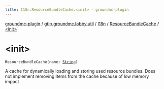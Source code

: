 ```yaml
---
title: I18n.ResourceBundleCache.<init> - groundmc-plugin
---
```


[groundmc-plugin](../../../index.html) / [gtlp.groundmc.lobby.util](../../index.html) / [I18n](../index.html) / [ResourceBundleCache](index.html) / [&lt;init&gt;](.)

# &lt;init&gt;

`ResourceBundleCache(name: `[`String`](https://kotlinlang.org/api/latest/jvm/stdlib/kotlin/-string/index.html)`)`

A cache for dynamically loading and storing used resource bundles.
Does not implement removing items from the cache because of low memory impact

